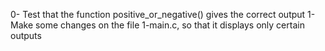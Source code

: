 0- Test that the function positive_or_negative() gives the correct output
1- Make some changes on the file 1-main.c, so that it displays only certain outputs
